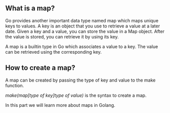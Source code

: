 ## What is a map?  

Go provides another important data type named map which maps unique keys to values. A key is an object that you use to retrieve a value at a later date. Given a key and a value, you can store the value in a Map object. After the value is stored, you can retrieve it by using its key.  

A map is a builtin type in Go which associates a value to a key. The value can be retrieved using the corresponding key.  

## How to create a map?  

A map can be created by passing the type of key and value to the make function.  

*make(map[type of key]type of value)* is the syntax to create a map.

In this part we will learn more about maps in Golang.
